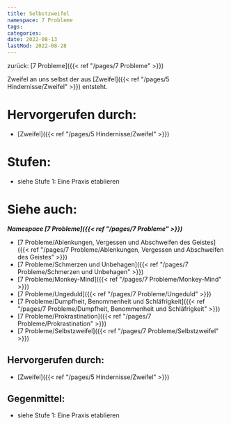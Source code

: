 ```yaml
---
title: Selbstzweifel
namespace: 7 Probleme
tags: 
categories: 
date: 2022-08-13
lastMod: 2022-08-28
---
```

zurück: [7 Probleme]({{< ref "/pages/7 Probleme" >}})

Zweifel an uns selbst der aus [Zweifel]({{< ref "/pages/5 Hindernisse/Zweifel" >}}) entsteht.

# Hervorgerufen durch:

+ [Zweifel]({{< ref "/pages/5 Hindernisse/Zweifel" >}})

# Stufen:

+ siehe Stufe 1: Eine Praxis etablieren

# Siehe auch:

***Namespace [7 Probleme]({{< ref "/pages/7 Probleme" >}})***
+ [7 Probleme/Ablenkungen, Vergessen und Abschweifen des Geistes]({{< ref "/pages/7 Probleme/Ablenkungen, Vergessen und Abschweifen des Geistes" >}})
+ [7 Probleme/Schmerzen und Unbehagen]({{< ref "/pages/7 Probleme/Schmerzen und Unbehagen" >}})
+ [7 Probleme/Monkey-Mind]({{< ref "/pages/7 Probleme/Monkey-Mind" >}})
+ [7 Probleme/Ungeduld]({{< ref "/pages/7 Probleme/Ungeduld" >}})
+ [7 Probleme/Dumpfheit, Benommenheit und Schläfrigkeit]({{< ref "/pages/7 Probleme/Dumpfheit, Benommenheit und Schläfrigkeit" >}})
+ [7 Probleme/Prokrastination]({{< ref "/pages/7 Probleme/Prokrastination" >}})
+ [7 Probleme/Selbstzweifel]({{< ref "/pages/7 Probleme/Selbstzweifel" >}})

## Hervorgerufen durch:

+ [Zweifel]({{< ref "/pages/5 Hindernisse/Zweifel" >}})

## Gegenmittel:

+ siehe Stufe 1: Eine Praxis etablieren

